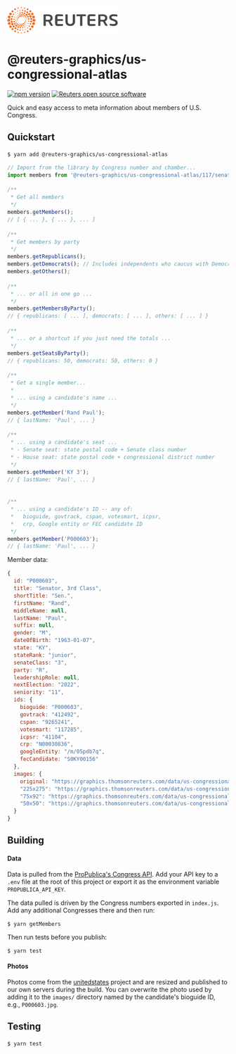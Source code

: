 ![](badge.svg)

# @reuters-graphics/us-congressional-atlas

[![npm version](https://badge.fury.io/js/%40reuters-graphics%2Fus-congressional-atlas.svg)](https://badge.fury.io/js/%40reuters-graphics%2Fus-congressional-atlas) [![Reuters open source software](https://badgen.net/badge/Reuters/open%20source/?color=ff8000)](https://github.com/reuters-graphics/)

Quick and easy access to meta information about members of U.S. Congress.

## Quickstart

```
$ yarn add @reuters-graphics/us-congressional-atlas
```

```javascript
// Import from the library by Congress number and chamber... 
import members from '@reuters-graphics/us-congressional-atlas/117/senate';

/**
 * Get all members 
 */
members.getMembers();
// [ { ... }, { ... }, ... ]

/**
 * Get members by party
 */
members.getRepublicans();
members.getDemocrats(); // Includes independents who caucus with Democrats
members.getOthers();

/**
 * ... or all in one go ...
 */
members.getMembersByParty();
// { republicans: [ ... ], democrats: [ ... ], others: [ ... ] }

/**
 * ... or a shortcut if you just need the totals ...
 */
members.getSeatsByParty();
// { republicans: 50, democrats: 50, others: 0 }

/**
 * Get a single member...
 * 
 * ... using a candidate's name ...
 */
members.getMember('Rand Paul');
// { lastName: 'Paul', ... }

/**
 * ... using a candidate's seat ...
 * - Senate seat: state postal code + Senate class number
 * - House seat: state postal code + congressional district number
 */
members.getMember('KY 3');
// { lastName: 'Paul', ... }


/**
 * ... using a candidate's ID -- any of:
 *   bioguide, govtrack, cspan, votesmart, icpsr,
 *   crp, Google entity or FEC candidate ID
 */
members.getMember('P000603');
// { lastName: 'Paul', ... }
```

Member data:

```javascript
{
  id: "P000603",
  title: "Senator, 3rd Class",
  shortTitle: "Sen.",
  firstName: "Rand",
  middleName: null,
  lastName: "Paul",
  suffix: null,
  gender: "M",
  dateOfBirth: "1963-01-07",
  state: "KY",
  stateRank: "junior",
  senateClass: "3",
  party: "R",
  leadershipRole: null,
  nextElection: "2022",
  seniority: "11",
  ids: {
    bioguide: "P000603",
    govtrack: "412492",
    cspan: "9265241",
    votesmart: "117285",
    icpsr: "41104",
    crp: "N00030836",
    googleEntity: "/m/05pdb7q",
    fecCandidate: "S0KY00156"
  },
  images: {
    original: "https://graphics.thomsonreuters.com/data/us-congressional-atlas/P000603/original.jpg",
    "225x275": "https://graphics.thomsonreuters.com/data/us-congressional-atlas/P000603/225x275.jpg",
    "75x92": "https://graphics.thomsonreuters.com/data/us-congressional-atlas/P000603/75x92.jpg",
    "50x50": "https://graphics.thomsonreuters.com/data/us-congressional-atlas/P000603/50x50.jpg"
  }
}
```

## Building

#### Data
Data is pulled from the [ProPublica's Congress API](https://projects.propublica.org/api-docs/congress-api/members/). Add your API key to a `.env` file at the root of this project or export it as the environment variable `PROPUBLICA_API_KEY`.

The data pulled is driven by the Congress numbers exported in `index.js`. Add any additional Congresses there and then run:

```
$ yarn getMembers
```

Then run tests before you publish:

```
$ yarn test
```

#### Photos
Photos come from the [unitedstates](https://github.com/unitedstates/images) project and are resized and published to our own servers during the build. You can overwrite the photo used by adding it to the `images/` directory named by the candidate's bioguide ID, e.g., `P000603.jpg`.

## Testing

```
$ yarn test
```